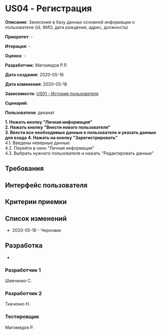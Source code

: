 ﻿# US04 - Регистрация

**Описание**: Занесение в базу данных основной информации о пользователе (id, ФИО, дата рождения, адрес, должность)

**Приоритет**: -

**Итерация**: -

**Оценка**: -

**Разработчик**: Магомедов Р.Р.

**Дата создания**: 2020-05-16

**Дата изменения**: 2020-05-16

**Зависимости**:  [US01 - История пользователя](User_Story.md)

**Сценарий**:



**Пользователи**: деканат

**1. Нажать кнопку "Личная информация"**\
**2. Нажать кнопку "Внести нового пользователя"**\
**3. Ввести все необходимые данные о пользователе и указать данные для входа**
**4. Нажать на кнопку "Зарегистрировать"**\
4.1. Введены неверные данные\
4.2. Перейти в окно "Личная информация"\
4.3. Выбрать нужного пользователя и нажать "Редактировать данные"



## Требования


## Интерфейс пользователя


## Критерии приемки


## Список изменений
- 2020-05-16 - Черновик

## Разработка
-

### Разработчик 1
Шевченко С.
### Разработчик 2
Ткаченко Н.
### Тестировщик
Магомедов Р.
